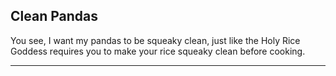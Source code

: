 Clean Pandas
-------------------------------------------

You see, I want my pandas to be squeaky clean, just like the Holy Rice Goddess requires you to make your rice squeaky clean before cooking.

-------------------------------------------